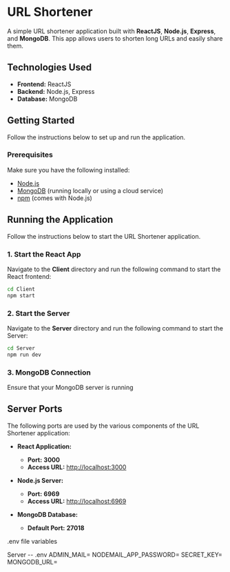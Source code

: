 # URL Shortener

A simple URL shortener application built with **ReactJS**, **Node.js**, **Express**, and **MongoDB**. This app allows users to shorten long URLs and easily share them.

## Technologies Used

- **Frontend:** ReactJS
- **Backend:** Node.js, Express
- **Database:** MongoDB

## Getting Started

Follow the instructions below to set up and run the application.

### Prerequisites

Make sure you have the following installed:

- [Node.js](https://nodejs.org/)
- [MongoDB](https://www.mongodb.com/) (running locally or using a cloud service)
- [npm](https://www.npmjs.com/) (comes with Node.js)


## Running the Application

Follow the instructions below to start the URL Shortener application.

### 1. Start the React App

Navigate to the **Client** directory and run the following command to start the React frontend:

```bash
cd Client
npm start
```
### 2. Start the Server

Navigate to the **Server** directory and run the following command to start the Server:

```bash
cd Server
npm run dev
```

### 3. MongoDB Connection
Ensure that your MongoDB server is running

## Server Ports

The following ports are used by the various components of the URL Shortener application:

- **React Application:** 
  - **Port:** **3000**
  - **Access URL:** [http://localhost:3000](http://localhost:3000)

- **Node.js Server:** 
  - **Port:** **6969**
  - **Access URL:** [http://localhost:6969](http://localhost:6969)

- **MongoDB Database:**
  - **Default Port:** **27018** 

.env file variables

Server
 -- .env
ADMIN_MAIL=
NODEMAIL_APP_PASSWORD=
SECRET_KEY=
MONGODB_URL=



